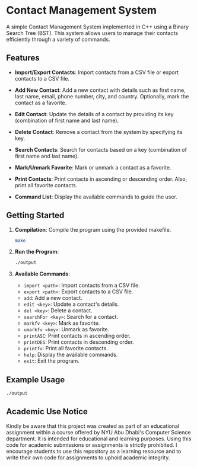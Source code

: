 # Contact Management System

A simple Contact Management System implemented in C++ using a Binary Search Tree (BST). This system allows users to manage their contacts efficiently through a variety of commands.

## Features

- **Import/Export Contacts**: Import contacts from a CSV file or export contacts to a CSV file.

- **Add New Contact**: Add a new contact with details such as first name, last name, email, phone number, city, and country. Optionally, mark the contact as a favorite.

- **Edit Contact**: Update the details of a contact by providing its key (combination of first name and last name).

- **Delete Contact**: Remove a contact from the system by specifying its key.

- **Search Contacts**: Search for contacts based on a key (combination of first name and last name).

- **Mark/Unmark Favorite**: Mark or unmark a contact as a favorite.

- **Print Contacts**: Print contacts in ascending or descending order. Also, print all favorite contacts.

- **Command List**: Display the available commands to guide the user.

## Getting Started

1. **Compilation**: Compile the program using the provided makefile.

    ```bash
    make
    ```

2. **Run the Program**:

    ```bash
    ./output
    ```

3. **Available Commands**:

    - `import <path>`: Import contacts from a CSV file.
    - `export <path>`: Export contacts to a CSV file.
    - `add`: Add a new contact.
    - `edit <key>`: Update a contact's details.
    - `del <key>`: Delete a contact.
    - `searchFor <key>`: Search for a contact.
    - `markfv <key>`: Mark as favorite.
    - `umarkfv <key>`: Unmark as favorite.
    - `printASC`: Print contacts in ascending order.
    - `printDES`: Print contacts in descending order.
    - `printfv`: Print all favorite contacts.
    - `help`: Display the available commands.
    - `exit`: Exit the program.

## Example Usage

```bash
./output
```

## Academic Use Notice

Kindly be aware that this project was created as part of an educational assignment within a course offered by NYU Abu Dhabi's Computer Science department. It is intended for educational and learning purposes. Using this code for academic submissions or assignments is strictly prohibited. I encourage students to use this repository as a learning resource and to write their own code for assignments to uphold academic integrity.
